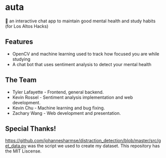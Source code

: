 # auta
💬 an interactive chat app to maintain good mental health and study habits (for Los Altos Hacks)

## Features
 - OpenCV and machine learning used to track how focused you are while studying
 - A chat bot that uses sentiment analysis to detect your mental health

## The Team
 - Tyler Lafayette - Frontend, general backend.
 - Kevin Rossel - Sentiment analysis implementation and web development.
 - Kevin Chu - Machine learning and bug fixing.
 - Zachary Wang - Web development and presentation.

## Special Thanks!
https://github.com/johannesharmse/distraction_detection/blob/master/src/get_data.py was the script we used to create my dataset. This repository has the MIT Liscense.
